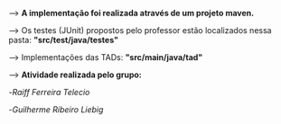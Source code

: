 --> **A implementação foi realizada através de um projeto maven.**

--> Os testes (JUnit) propostos pelo professor estão localizados nessa pasta: **"src/test/java/testes"**

--> Implementações das TADs: **"src/main/java/tad"**

--> **Atividade realizada pelo grupo:**

-*Raiff Ferreira Telecio*

-*Guilherme Ribeiro Liebig*
